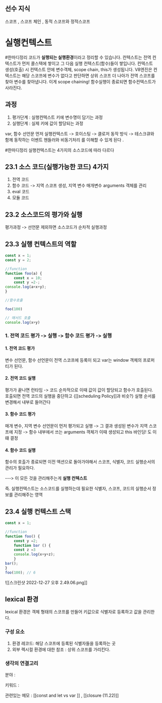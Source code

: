 ## 선수 지식 
스코프 , 스코프 체인 , 동적 스코프와 정적스코프 

# 실행컨텍스트 

#한마디정리 
코드가 **실행되는 실행환경**이라고 정리할 수 있습니다. 컨텍스트는 전역 컨텍스트가 먼저 콜스텍에 쌓이고 그 다음 실행 컨텍스트(함수)들이 쌓입니다. 컨텍스트 생성(호출) 시 컨텍스트 안에 변수객체, scope chain, this가 생성됩니다. V8엔진은 컨텍스트는 해당 스코프에 변수가 없다고 판단하면 상위 스코프 더 나아가 전역 스코프를 찾아 변수를 찾아냅니다. 이게 scope chaining! 함수실행이 종료되면 함수컨텍스트가 사라진다.

## 과정
1. 평가단계 : 실행컨텍스트 키에 변수명이 담기는 과정 
2. 실행단계 : 실제 키에 값이 할당되는 과정 

var, 함수 선언문 먼저 실행컨텍스트 
-> 호이스팅
-> 클로저 동작 방식
-> 테스크큐와 함께 동작하는 이벤트 헨들러와 비동기처리 
를 이해할 수 있게 된다 .

#한마디정리 실행컨텍스트는 4가지의 소스코드에 따라 다르다 

## 23.1 소스 코드(실행가능한 코드) 4가지
1. 전역 코드 
2. 함수 코드
	-> 지역 스코프 생성, 지역 변수 매개변수 arguments 객체를 관리
3. eval 코드 
4. 모듈 코드 


## 23.2 소스코드의 평가와 실행
평가과정 -> 선언문 제외하면 소스코드가 순차적 실행과정


## 23.3 실행 컨텍스트의 역할 
```js
const x = 1;
const y = 2;

//function 
function foo(a) {
	const x = 10;
	const y =2-;
console.log(a+x+y);
}

//함수호출

foo(100)

// 매서드 호출
console.log(x+y)
```

### 1. 전역 코드 평가 -> 실행 -> 함수 코드 평가 -> 실행 

#### 1. 전역 코드 평가
변수 선언문, 함수 선언문이 전역 스코프에 등록이 되고 var는 window 객체의 프로퍼티가 된다.

#### 2. 전역 코드 실행
평가가 끝나면 런타임 -> 코드 순차적으로 이때 값이 값이 할당되고 함수가 호출된다. 호출되면 전역 코드의 실행을 중단하고 {[[scheduling Policy]]과 비슷?} 실행 순서를 변경해서 내부로 들어간다

#### 3. 함수 코드 평가
매개 변수, 지역 변수 선언문이 먼저 평가되고 실행  -> 그 결과 생성된 변수가 지역 스코프에 지정 -> 함수 내부에서 쓰는 arguments 객체가 이때 생성되고 this 바인딩! 도 이떄 결정

#### 4. 함수 코드 실행
함수의 호출가 종료되면 이전 액션으로 돌아가야해서 스코프, 식별자, 코드 실행순서의 관리가 필요하다. 

---> 이 모든 것을 관리해주는게 **실행 컨텍스트**

즉. 실행컨텍스트는 소스코드를 실행하는데 필요한 식별자, 스코프, 코드의 실행순서 정보를 관리해주는 영역 


## 23.4 실행 컨텍스트 스택 

```js
const x = 1;

//function 
function foo() {
	const y =2;
	function bar () {
	const z =3
	console.log(x+y+z);
	}
bar();
}
foo(100); // 6
```

![[스크린샷 2022-12-27 오후 2.49.06.png]]




## lexical 환경
lexical 환경은 객체 형태의 스코프를 만들어 키값으로 식별자로 등록하고 값을 관리한다. 

### 구성 요소 
1. 환경 레코드: 해당 스코프에 등록된 식별자들을 등록하는 곳
2. 외부 렉시컬 환경에 대한 참조 : 상위 스코프를 가리킨다.

### 생각의 연결고리
분야 :

키워드 :

관련있는 메모 : [[const and let vs var ]] , [[closure (11.22)]]
